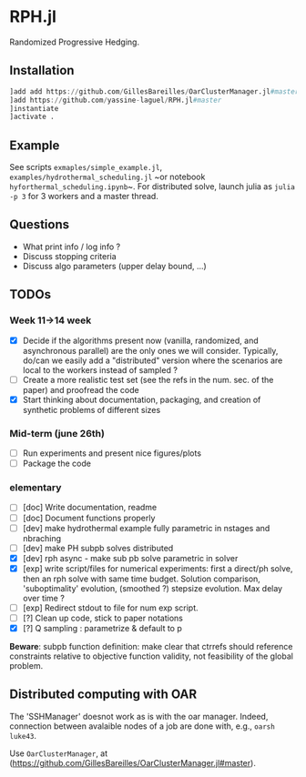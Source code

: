 # RPH.jl

Randomized Progressive Hedging.

## Installation

```julia
]add add https://github.com/GillesBareilles/OarClusterManager.jl#master
]add https://github.com/yassine-laguel/RPH.jl#master
]instantiate
]activate .
```

## Example

See scripts `exmaples/simple_example.jl`, `examples/hydrothermal_scheduling.jl` ~or notebook `hyforthermal_scheduling.ipynb`~. For distributed solve, launch julia as `julia -p 3` for 3 workers and a master thread.

## Questions

- What print info / log info ?
- Discuss stopping criteria
- Discuss algo parameters (upper delay bound, ...)

## TODOs

### Week 11->14 week
- [x] Decide if the algorithms present now (vanilla, randomized, and asynchronous parallel) are the only ones we will consider. Typically, do/can we easily add a "distributed" version where the scenarios are local to the workers instead of sampled ?
- [ ] Create a more realistic test set (see the refs in the num. sec. of the paper) and proofread the code
- [x] Start thinking about documentation, packaging, and creation of synthetic problems of different sizes

### Mid-term (june 26th)
- [ ] Run experiments and present nice figures/plots
- [ ] Package the code

### elementary
- [ ] [doc] Write documentation, readme
- [ ] [doc] Document functions properly
- [ ] [dev] make hydrothermal example fully parametric in nstages and nbraching
- [ ] [dev] make PH subpb solves distributed
- [x] [dev] rph async - make sub pb solve parametric in solver
- [x] [exp] write script/files for numerical experiments: first a direct/ph solve, then an rph solve with same time budget. Solution comparison, 'suboptimality' evolution, (smoothed ?) stepsize evolution. Max delay over time ?
- [ ] [exp] Redirect stdout to file for num exp script.
- [ ] [?] Clean up code, stick to paper notations
- [x] [?] Q sampling : parametrize & default to p

**Beware**: subpb function definition: make clear that ctrrefs should reference constraints relative to objective function validity, not feasibility of the global problem.

## Distributed computing with OAR

The 'SSHManager' doesnot work as is with the oar manager. Indeed, connection between avalaible nodes of a job are done with, e.g., `oarsh luke43`.

Use `OarClusterManager`, at (https://github.com/GillesBareilles/OarClusterManager.jl#master).